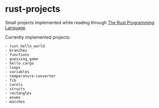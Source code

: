 # rust-projects

Small projects implemented while reading through [The Rust Programming Language](https://doc.rust-lang.org/book/).

Currently implemented projects:

```
- rust_hello_world
- branches
- functions
- guessing_game
- hello_cargo
- loops
- variables
- temperature-converter
- fib
- carols
- structs
- rectangles
- enums
- matches
```
